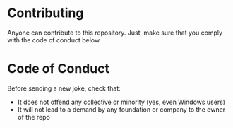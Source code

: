 # Contributing
Anyone can contribute to this repository. Just, make sure that you comply with the code of conduct below.

# Code of Conduct
Before sending a new joke, check that: 
- It does not offend any collective or minority (yes, even Windows users)
- It will not lead to a demand by any foundation or company to the owner of the repo
